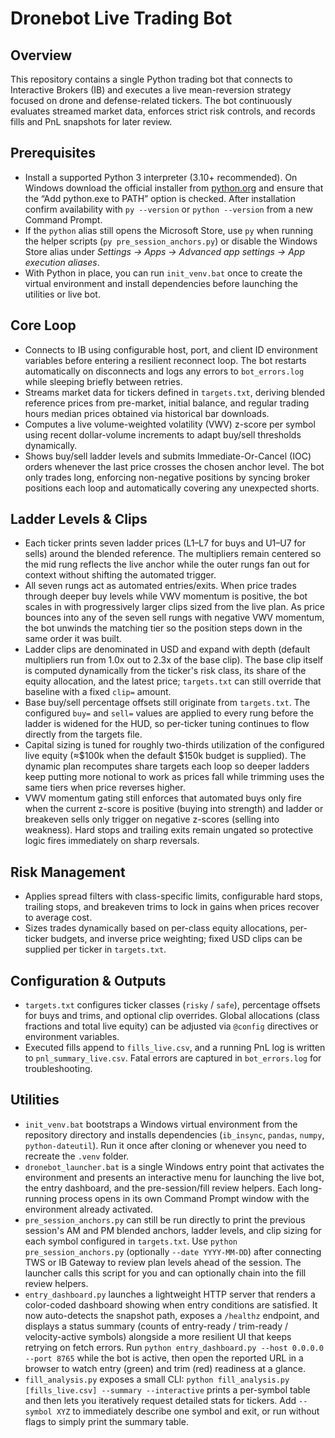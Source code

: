 # Dronebot Live Trading Bot

## Overview
This repository contains a single Python trading bot that connects to Interactive Brokers (IB) and executes a live mean-reversion strategy focused on drone and defense-related tickers. The bot continuously evaluates streamed market data, enforces strict risk controls, and records fills and PnL snapshots for later review.

## Prerequisites
* Install a supported Python 3 interpreter (3.10+ recommended). On Windows download the official installer from [python.org](https://www.python.org/downloads/windows/) and ensure that the “Add python.exe to PATH” option is checked. After installation confirm availability with `py --version` or `python --version` from a new Command Prompt.
* If the `python` alias still opens the Microsoft Store, use `py` when running the helper scripts (`py pre_session_anchors.py`) or disable the Windows Store alias under *Settings → Apps → Advanced app settings → App execution aliases*.
* With Python in place, you can run `init_venv.bat` once to create the virtual environment and install dependencies before launching the utilities or live bot.

## Core Loop
* Connects to IB using configurable host, port, and client ID environment variables before entering a resilient reconnect loop. The bot restarts automatically on disconnects and logs any errors to `bot_errors.log` while sleeping briefly between retries.
* Streams market data for tickers defined in `targets.txt`, deriving blended reference prices from pre-market, initial balance, and regular trading hours median prices obtained via historical bar downloads.
* Computes a live volume-weighted volatility (VWV) z-score per symbol using recent dollar-volume increments to adapt buy/sell thresholds dynamically.
* Shows buy/sell ladder levels and submits Immediate-Or-Cancel (IOC) orders whenever the last price crosses the chosen anchor level. The bot only trades long, enforcing non-negative positions by syncing broker positions each loop and automatically covering any unexpected shorts.

## Ladder Levels & Clips
* Each ticker prints seven ladder prices (L1–L7 for buys and U1–U7 for sells) around the blended reference. The multipliers remain centered so the mid rung reflects the live anchor while the outer rungs fan out for context without shifting the automated trigger.
* All seven rungs act as automated entries/exits. When price trades through deeper buy levels while VWV momentum is positive, the bot scales in with progressively larger clips sized from the live plan. As price bounces into any of the seven sell rungs with negative VWV momentum, the bot unwinds the matching tier so the position steps down in the same order it was built.
* Ladder clips are denominated in USD and expand with depth (default multipliers run from 1.0x out to 2.3x of the base clip). The base clip itself is computed dynamically from the ticker's risk class, its share of the equity allocation, and the latest price; `targets.txt` can still override that baseline with a fixed `clip=` amount.
* Base buy/sell percentage offsets still originate from `targets.txt`. The configured `buy=` and `sell=` values are applied to every rung before the ladder is widened for the HUD, so per-ticker tuning continues to flow directly from the targets file.
* Capital sizing is tuned for roughly two-thirds utilization of the configured live equity (≈$100k when the default $150k budget is supplied). The dynamic plan recomputes share targets each loop so deeper ladders keep putting more notional to work as prices fall while trimming uses the same tiers when price reverses higher.
* VWV momentum gating still enforces that automated buys only fire when the current z-score is positive (buying into strength) and ladder or breakeven sells only trigger on negative z-scores (selling into weakness). Hard stops and trailing exits remain ungated so protective logic fires immediately on sharp reversals.

## Risk Management
* Applies spread filters with class-specific limits, configurable hard stops, trailing stops, and breakeven trims to lock in gains when prices recover to average cost.
* Sizes trades dynamically based on per-class equity allocations, per-ticker budgets, and inverse price weighting; fixed USD clips can be supplied per ticker in `targets.txt`.

## Configuration & Outputs
* `targets.txt` configures ticker classes (`risky` / `safe`), percentage offsets for buys and trims, and optional clip overrides. Global allocations (class fractions and total live equity) can be adjusted via `@config` directives or environment variables.
* Executed fills append to `fills_live.csv`, and a running PnL log is written to `pnl_summary_live.csv`. Fatal errors are captured in `bot_errors.log` for troubleshooting.

## Utilities
* `init_venv.bat` bootstraps a Windows virtual environment from the repository directory and installs dependencies (`ib_insync`, `pandas`, `numpy`, `python-dateutil`). Run it once after cloning or whenever you need to recreate the `.venv` folder.
* `dronebot_launcher.bat` is a single Windows entry point that activates the environment and presents an interactive menu for launching the live bot, the entry dashboard, and the pre-session/fill review helpers. Each long-running process opens in its own Command Prompt window with the environment already activated.
* `pre_session_anchors.py` can still be run directly to print the previous session's AM and PM blended anchors, ladder levels, and clip sizing for each symbol configured in `targets.txt`. Use `python pre_session_anchors.py` (optionally `--date YYYY-MM-DD`) after connecting TWS or IB Gateway to review plan levels ahead of the session. The launcher calls this script for you and can optionally chain into the fill review helpers.
* `entry_dashboard.py` launches a lightweight HTTP server that renders a color-coded dashboard showing when entry conditions are satisfied. It now auto-detects the snapshot path, exposes a `/healthz` endpoint, and displays a status summary (counts of entry-ready / trim-ready / velocity-active symbols) alongside a more resilient UI that keeps retrying on fetch errors. Run `python entry_dashboard.py --host 0.0.0.0 --port 8765` while the bot is active, then open the reported URL in a browser to watch entry (green) and trim (red) readiness at a glance.
* `fill_analysis.py` exposes a small CLI: `python fill_analysis.py [fills_live.csv] --summary --interactive` prints a per-symbol table and then lets you iteratively request detailed stats for tickers. Add `--symbol XYZ` to immediately describe one symbol and exit, or run without flags to simply print the summary table.
